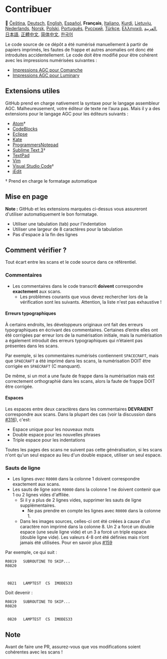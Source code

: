 # Contribuer

🎌
[Čeština][CZ],
[Deutsch][DE],
[English][EN],
[Español][ES],
**Français**,
[Italiano][IT],
[Kurdi][KU],
[Lietuvių][LT],
[Nederlands][NL],
[Norsk][NO],
[Polski][PL],
[Português][PT_BR],
[Русский][RU],
[Türkçe][TR],
[Ελληνικά][GR],
[العربية][AR],
[日本語][JA],
[正體中文][ZH_TW],
[简体中文][ZH_CN],
[한국어][KO_KR]

[AR]:CONTRIBUTING.ar.md
[CZ]:CONTRIBUTING.cz.md
[DE]:CONTRIBUTING.de.md
[EN]:CONTRIBUTING.md
[ES]:CONTRIBUTING.es.md
[FR]:CONTRIBUTING.fr.md
[GR]:CONTRIBUTING.gr.md
[IT]:CONTRIBUTING.it.md
[JA]:CONTRIBUTING.ja.md
[KO_KR]:CONTRIBUTING.ko_kr.md
[KU]:CONTRIBUTING.ku.md
[LT]:CONTRIBUTING.lt.md
[NL]:CONTRIBUTING.nl.md
[NO]:CONTRIBUTING.no.md
[PL]:CONTRIBUTING.pl.md
[PT_BR]:CONTRIBUTING.pt_br.md
[RU]:CONTRIBUTTING.ru.md
[TR]:CONTRIBUTING.tr.md
[ZH_CN]:CONTRIBUTING.zh_cn.md
[ZH_TW]:CONTRIBUTING.zh_tw.md

Le code source de ce dépôt a été numérisé manuellement à partir de papiers imprimés, les fautes de frappe et autres anomalies ont donc été introduites accidentellement. Le code doit être modifié pour être cohérent avec les impressions numérisées suivantes :

- [Impressions AGC pour Comanche][8]
- [Impressions AGC pour Luminary][9]

## Extensions utiles

GitHub prend en charge nativement la syntaxe pour le langage assembleur AGC. Malheureusement, votre éditeur de texte ne l’aura pas. Mais il y a des extensions pour le langage AGC pour les éditeurs suivants :

- [Atom][Atom]†
- [CodeBlocks][CodeBlocks]
- [Eclipse][Eclipse]
- [Kate][Kate]
- [ProgrammersNotepad][ProgrammersNotepad]
- [Sublime Text 3][Sublime Text]†
- [TextPad][TextPad]
- [Vim][Vim]
- [Visual Studio Code][VisualStudioCode]†
- [jEdit][jEdit]

† Prend en charge le formatage automatique

[Atom]:https://github.com/Alhadis/language-agc
[CodeBlocks]:https://github.com/virtualagc/virtualagc/tree/master/Contributed/SyntaxHighlight/CodeBlocks
[Eclipse]:https://github.com/virtualagc/virtualagc/tree/master/Contributed/SyntaxHighlight/Eclipse
[Kate]:https://github.com/virtualagc/virtualagc/tree/master/Contributed/SyntaxHighlight/Kate
[ProgrammersNotepad]:https://github.com/virtualagc/virtualagc/tree/master/Contributed/SyntaxHighlight/ProgrammersNotepad
[Sublime Text]:https://github.com/jimlawton/AGC-Assembly
[TextPad]:https://github.com/virtualagc/virtualagc/tree/master/Contributed/SyntaxHighlight/TextPad
[Vim]:https://github.com/wsdjeg/vim-assembly
[VisualStudioCode]:https://github.com/wopian/agc-assembly
[jEdit]:https://github.com/virtualagc/virtualagc/tree/master/Contributed/SyntaxHighlight/jEdit

## Mise en page

**Note :** GitHub et les extensions marquées ci-dessus vous assureront d'utiliser automatiquement le bon formatage.

- Utiliser une tabulation (tab) pour l'indentation
- Utiliser une largeur de 8 caractères pour la tabulation
- Pas d'espace à la fin des lignes

## Comment vérifier ?

Tout écart entre les scans et le code source dans ce référentiel.

### Commentaires

- Les commentaires dans le code transcrit **doivent** correspondre **exactement** aux scans.
  - Les problèmes courants que vous devez rechercher lors de la vérification sont les suivants. Attention, la liste n'est pas exhaustive !

#### Erreurs typographiques

À certains endroits, les développeurs originaux ont fait des erreurs typographiques en écrivant des commentaires. Certaines d’entre elles ont été corrigées par erreur lors de la numérisation initiale, mais la numérisation a également introduit des erreurs typographiques qui n’étaient pas présentes dans les scans.

Par exemple, si les commentaires numérisés contiennent `SPACECRAFT`, mais que `SPAECRAFT` a été imprimé dans les scans, la numérisation DOIT être corrigée en `SPAECRAFT` (C manquant).

De même, si un mot a une faute de frappe dans la numérisation mais est correctement orthographié dans les scans, alors la faute de frappe DOIT être corrigée.

#### Espaces

Les espaces entre deux caractères dans les commentaires **DEVRAIENT** correspondre aux scans. Dans la plupart des cas (voir la discussion dans [#316][10]), c'est:

- Espace unique pour les nouveaux mots
- Double espace pour les nouvelles phrases
- Triple espace pour les indentations

Toutes les pages des scans ne suivent pas cette généralisation, si les scans n'ont qu'un seul espace au lieu d'un double espace, utiliser un seul espace.

### Sauts de ligne

- Les lignes *avec* `R0000` dans la colonne 1 doivent correspondre exactement aux scans.
- Les sauts de ligne *sans* `R0000` dans la colonne 1 ne doivent contenir que 1 ou 2 lignes vides d'affilée.
  - Si il y a plus de 2 lignes vides, supprimer les sauts de ligne supplémentaires.
    - Ne pas prendre en compte les lignes avec `R0000` dans la colonne 1.
  - Dans les images sources, celles-ci ont été créées à cause d'un caractère non imprimé dans la colonne 8. Un 2 a forcé un double espace (une seule ligne vide) et un 3 a forcé un triple espace (double ligne vide). Les valeurs 4-8 ont été définies mais n’ont jamais été utilisées. Pour en savoir plus [#159][7]

Par exemple, ce qui suit :

```plain
R0819   SUBROUTINE TO SKIP...
R0820



 0821   LAMPTEST  CS  IMODES33
```

Doit devenir :

```plain
R0819   SUBROUTINE TO SKIP...
R0820


 0820   LAMPTEST  CS  IMODES33
```

## Note

Avant de faire une PR, assurez-vous que vos modifications soient cohérentes avec les scans !

[0]:https://github.com/chrislgarry/Apollo-11/pull/new/master
[1]:http://www.ibiblio.org/apollo/ScansForConversion/Luminary099/
[2]:http://www.ibiblio.org/apollo/ScansForConversion/Comanche055/
[6]:https://github.com/wopian/agc-assembly#user-settings
[7]:https://github.com/chrislgarry/Apollo-11/issues/159
[8]:http://www.ibiblio.org/apollo/ScansForConversion/Comanche055/
[9]:http://www.ibiblio.org/apollo/ScansForConversion/Luminary099/
[10]:https://github.com/chrislgarry/Apollo-11/pull/316#pullrequestreview-102892741
